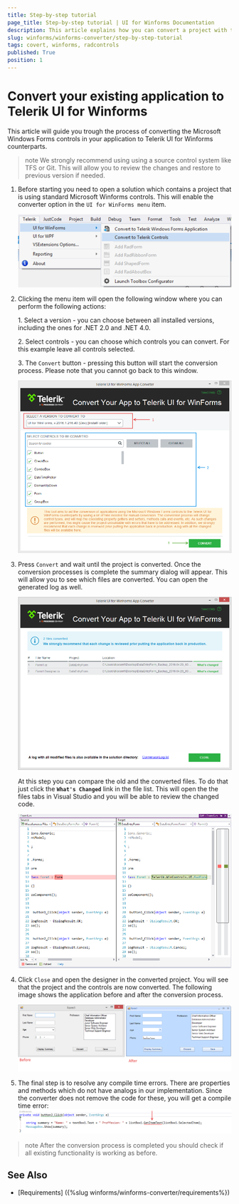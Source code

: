 ```yaml
---
title: Step-by-step tutorial
page_title: Step-by-step tutorial | UI for Winforms Documentation
description: This article explains how you can convert a project with the winforms converter.
slug: winforms/winforms-converter/step-by-step-tutorial
tags: covert, winforms, radcontrols
published: True
position: 1
---
```


# Convert your existing application to Telerik UI for Winforms

This article will guide you trough the process of converting the Microsoft Windows Forms controls in your application to Telerik UI for Winforms counterparts. 

>note We strongly recommend using using a source control system like TFS or Git. This will allow you to review the changes and restore to previous version if needed. 

1. Before starting you need to open a solution which contains a project that is using standard Microsoft Winforms controls. This will enable the converter option in the `UI for WinForms menu` item.

    ![winforms-converter-step-by-step-tutorial001](images/winforms-converter-step-by-step-tutorial001.png)

2. Clicking the menu item will open the following window where you can perform the following actions: 

    1\. Select a version - you can choose between all installed versions, including the ones for .NET 2.0 and .NET 4.0.

    2\. Select controls - you can choose which controls you can convert. For this example leave all controls selected. 

    3\. The `Convert` button - pressing this button will start the conversion process. Please note that you cannot go back to this window.  

    ![winforms-converter-step-by-step-tutorial002](images/winforms-converter-step-by-step-tutorial002.png)

3. Press `Convert` and wait until the project is converted. Once the conversion processes is complete the summary dialog will appear. This will allow you to see which files are converted. You can open the generated log as well.

    ![winforms-converter-step-by-step-tutorial003](images/winforms-converter-step-by-step-tutorial003.png)

    At this step you can compare the old and the converted files. To do that just click the __`What's Changed`__ link in the file list. This will open the the files tabs in Visual Studio and you will be able to review the changed code.
    
    ![winforms-converter-step-by-step-tutorial004](images/winforms-converter-step-by-step-tutorial004.png)

4. Click `Close` and open the designer in the converted project. You will see that the project and the controls are now converted. The following image shows the application before and after the conversion process.

    ![winforms-converter-step-by-step-tutorial005](images/winforms-converter-step-by-step-tutorial005.png)

5. The final step is to resolve any compile time errors. There are properties and methods which do not have analogs in our implementation. Since the converter does not remove the code for these, you will get a compile time error:
    ![winforms-converter-step-by-step-tutorial006](images/winforms-converter-step-by-step-tutorial006.png)

>note After the conversion process is completed you should check if all existing functionality is working as before.

## See Also

* [Requirements] ({%slug winforms/winforms-converter/requirements%})